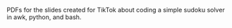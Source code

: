 PDFs for the slides created for TikTok about coding a simple sudoku solver in awk, python, and bash.
